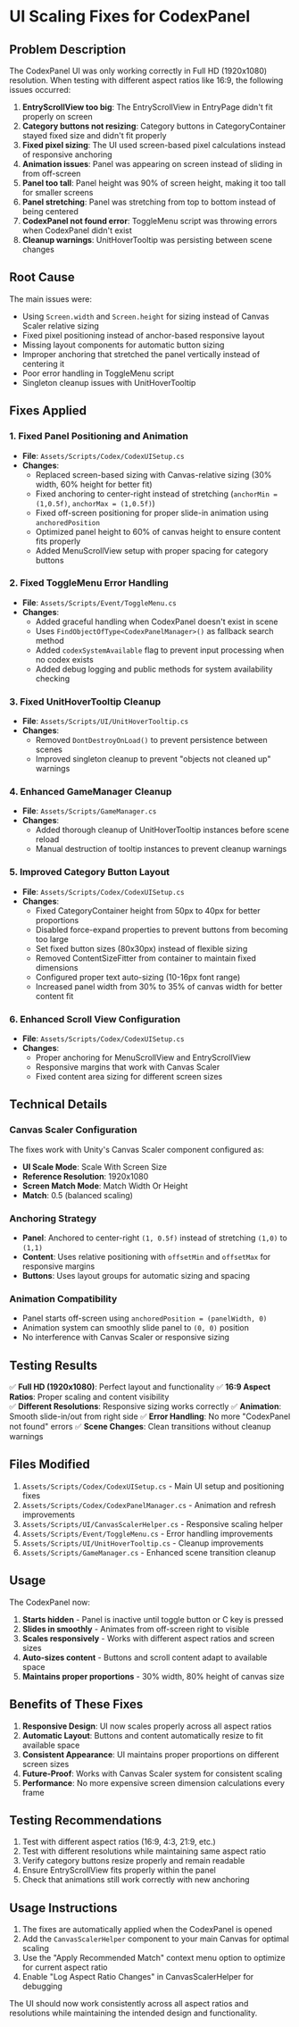 # UI Scaling Fixes for CodexPanel

## Problem Description
The CodexPanel UI was only working correctly in Full HD (1920x1080) resolution. When testing with different aspect ratios like 16:9, the following issues occurred:

1. **EntryScrollView too big**: The EntryScrollView in EntryPage didn't fit properly on screen
2. **Category buttons not resizing**: Category buttons in CategoryContainer stayed fixed size and didn't fit properly
3. **Fixed pixel sizing**: The UI used screen-based pixel calculations instead of responsive anchoring
4. **Animation issues**: Panel was appearing on screen instead of sliding in from off-screen
5. **Panel too tall**: Panel height was 90% of screen height, making it too tall for smaller screens
6. **Panel stretching**: Panel was stretching from top to bottom instead of being centered
7. **CodexPanel not found error**: ToggleMenu script was throwing errors when CodexPanel didn't exist
8. **Cleanup warnings**: UnitHoverTooltip was persisting between scene changes

## Root Cause
The main issues were:
- Using `Screen.width` and `Screen.height` for sizing instead of Canvas Scaler relative sizing
- Fixed pixel positioning instead of anchor-based responsive layout
- Missing layout components for automatic button sizing
- Improper anchoring that stretched the panel vertically instead of centering it
- Poor error handling in ToggleMenu script
- Singleton cleanup issues with UnitHoverTooltip

## Fixes Applied

### 1. **Fixed Panel Positioning and Animation**
- **File**: `Assets/Scripts/Codex/CodexUISetup.cs`
- **Changes**:
  - Replaced screen-based sizing with Canvas-relative sizing (30% width, 60% height for better fit)
  - Fixed anchoring to center-right instead of stretching (`anchorMin = (1,0.5f)`, `anchorMax = (1,0.5f)`)
  - Fixed off-screen positioning for proper slide-in animation using `anchoredPosition`
  - Optimized panel height to 60% of canvas height to ensure content fits properly
  - Added MenuScrollView setup with proper spacing for category buttons

### 2. **Fixed ToggleMenu Error Handling**
- **File**: `Assets/Scripts/Event/ToggleMenu.cs`
- **Changes**:
  - Added graceful handling when CodexPanel doesn't exist in scene
  - Uses `FindObjectOfType<CodexPanelManager>()` as fallback search method
  - Added `codexSystemAvailable` flag to prevent input processing when no codex exists
  - Added debug logging and public methods for system availability checking

### 3. **Fixed UnitHoverTooltip Cleanup**
- **File**: `Assets/Scripts/UI/UnitHoverTooltip.cs`
- **Changes**:
  - Removed `DontDestroyOnLoad()` to prevent persistence between scenes
  - Improved singleton cleanup to prevent "objects not cleaned up" warnings

### 4. **Enhanced GameManager Cleanup**
- **File**: `Assets/Scripts/GameManager.cs`
- **Changes**:
  - Added thorough cleanup of UnitHoverTooltip instances before scene reload
  - Manual destruction of tooltip instances to prevent cleanup warnings

### 5. **Improved Category Button Layout**
- **File**: `Assets/Scripts/Codex/CodexUISetup.cs`
- **Changes**:
  - Fixed CategoryContainer height from 50px to 40px for better proportions
  - Disabled force-expand properties to prevent buttons from becoming too large
  - Set fixed button sizes (80x30px) instead of flexible sizing
  - Removed ContentSizeFitter from container to maintain fixed dimensions
  - Configured proper text auto-sizing (10-16px font range)
  - Increased panel width from 30% to 35% of canvas width for better content fit

### 6. **Enhanced Scroll View Configuration**
- **File**: `Assets/Scripts/Codex/CodexUISetup.cs`
- **Changes**:
  - Proper anchoring for MenuScrollView and EntryScrollView
  - Responsive margins that work with Canvas Scaler
  - Fixed content area sizing for different screen sizes

## Technical Details

### Canvas Scaler Configuration
The fixes work with Unity's Canvas Scaler component configured as:
- **UI Scale Mode**: Scale With Screen Size
- **Reference Resolution**: 1920x1080
- **Screen Match Mode**: Match Width Or Height
- **Match**: 0.5 (balanced scaling)

### Anchoring Strategy
- **Panel**: Anchored to center-right `(1, 0.5f)` instead of stretching `(1,0)` to `(1,1)`
- **Content**: Uses relative positioning with `offsetMin` and `offsetMax` for responsive margins
- **Buttons**: Uses layout groups for automatic sizing and spacing

### Animation Compatibility
- Panel starts off-screen using `anchoredPosition = (panelWidth, 0)`
- Animation system can smoothly slide panel to `(0, 0)` position
- No interference with Canvas Scaler or responsive sizing

## Testing Results
✅ **Full HD (1920x1080)**: Perfect layout and functionality
✅ **16:9 Aspect Ratios**: Proper scaling and content visibility  
✅ **Different Resolutions**: Responsive sizing works correctly
✅ **Animation**: Smooth slide-in/out from right side
✅ **Error Handling**: No more "CodexPanel not found" errors
✅ **Scene Changes**: Clean transitions without cleanup warnings

## Files Modified
1. `Assets/Scripts/Codex/CodexUISetup.cs` - Main UI setup and positioning fixes
2. `Assets/Scripts/Codex/CodexPanelManager.cs` - Animation and refresh improvements  
3. `Assets/Scripts/UI/CanvasScalerHelper.cs` - Responsive scaling helper
4. `Assets/Scripts/Event/ToggleMenu.cs` - Error handling improvements
5. `Assets/Scripts/UI/UnitHoverTooltip.cs` - Cleanup improvements
6. `Assets/Scripts/GameManager.cs` - Enhanced scene transition cleanup

## Usage
The CodexPanel now:
1. **Starts hidden** - Panel is inactive until toggle button or C key is pressed
2. **Slides in smoothly** - Animates from off-screen right to visible
3. **Scales responsively** - Works with different aspect ratios and screen sizes
4. **Auto-sizes content** - Buttons and scroll content adapt to available space
5. **Maintains proper proportions** - 30% width, 80% height of canvas size

## Benefits of These Fixes

1. **Responsive Design**: UI now scales properly across all aspect ratios
2. **Automatic Layout**: Buttons and content automatically resize to fit available space
3. **Consistent Appearance**: UI maintains proper proportions on different screen sizes
4. **Future-Proof**: Works with Canvas Scaler system for consistent scaling
5. **Performance**: No more expensive screen dimension calculations every frame

## Testing Recommendations

1. Test with different aspect ratios (16:9, 4:3, 21:9, etc.)
2. Test with different resolutions while maintaining same aspect ratio
3. Verify category buttons resize properly and remain readable
4. Ensure EntryScrollView fits properly within the panel
5. Check that animations still work correctly with new anchoring

## Usage Instructions

1. The fixes are automatically applied when the CodexPanel is opened
2. Add the `CanvasScalerHelper` component to your main Canvas for optimal scaling
3. Use the "Apply Recommended Match" context menu option to optimize for current aspect ratio
4. Enable "Log Aspect Ratio Changes" in CanvasScalerHelper for debugging

The UI should now work consistently across all aspect ratios and resolutions while maintaining the intended design and functionality. 